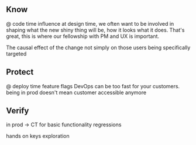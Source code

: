 ## Know
@ code time
influence at design time, we often want to be involved in shaping what the new shiny thing will be, how it looks what it does. That's great, this is where our fellowship with PM and UX is important. 

The causal effect of the change not simply on those users being specifically targeted



## Protect
@ deploy time
feature flags
DevOps can be too fast for your customers.
being in prod doesn't mean customer accessible anymore

## Verify

in prod
-> CT for basic functionality regressions

hands on keys exploration

